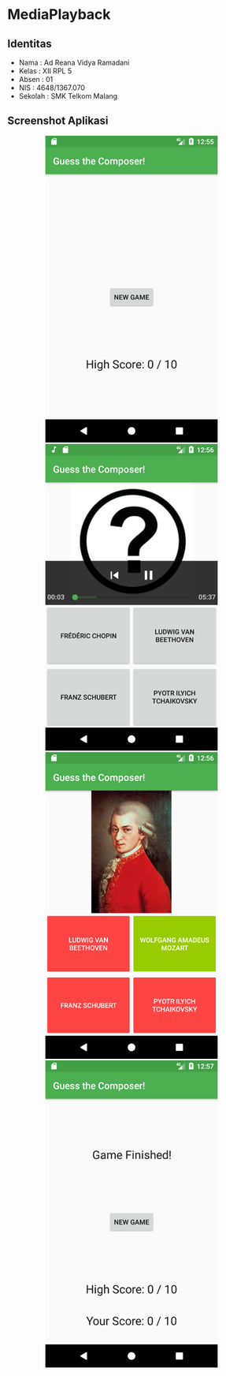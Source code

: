 # MediaPlayback
## Identitas
* Nama  : Ad Reana Vidya Ramadani
* Kelas : XII RPL 5
* Absen : 01
* NIS   : 4648/1367.070
* Sekolah : SMK Telkom Malang

## Screenshot Aplikasi
<p align="center">
  <img src="https://github.com/vidyaramadani/MediaPlayback/blob/master/image/img%20(1).png" width="350"/>
  <img src="https://github.com/vidyaramadani/MediaPlayback/blob/master/image/img%20(2).png" width="350"/>
  <img src="https://github.com/vidyaramadani/MediaPlayback/blob/master/image/img%20(3).png" width="350"/>
  <img src="https://github.com/vidyaramadani/MediaPlayback/blob/master/image/img%20(4).png" width="350"/>
</p>
